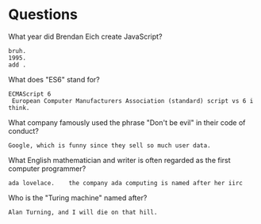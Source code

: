 # Questions

What year did Brendan Eich create JavaScript?

```
bruh.
1995.
add .

```

What does "ES6" stand for?

```
ECMAScript 6
 European Computer Manufacturers Association (standard) script vs 6 i think.

```

What company famously used the phrase "Don't be evil" in their code of conduct?

```
Google, which is funny since they sell so much user data.
```

What English mathematician and writer is often regarded as the first computer programmer?

```
ada lovelace.    the company ada computing is named after her iirc
```

Who is the "Turing machine" named after?

```
Alan Turning, and I will die on that hill.
```
